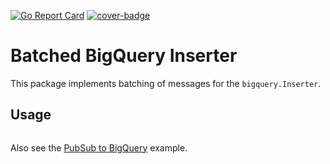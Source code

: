 [![Go Report Card](https://goreportcard.com/badge/github.com/ubntc/go/batcher/batbq)](https://goreportcard.com/report/github.com/ubntc/go/batcher/batbq)
[![cover-badge](https://img.shields.io/badge/coverage-93%25-brightgreen.svg?longCache=true&style=flat)](Makefile#8)

# Batched BigQuery Inserter
This package implements batching of messages for the `bigquery.Inserter`.

## Usage

```golang
```

Also see the [PubSub to BigQuery](../_examples/pubsub-to-bq) example.
